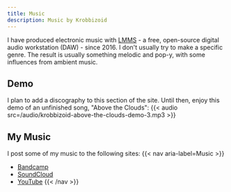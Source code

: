 ```yaml
---
title: Music
description: Music by Krobbizoid
---
```


I have produced electronic music with [LMMS](https://lmms.io) - a free,
open-source digital audio workstation (DAW) - since 2016. I don't usually try
to make a specific genre. The result is usually something melodic and pop-y,
with some influences from ambient music.

## Demo
I plan to add a discography to this section of the site. Until then, enjoy this
demo of an unfinished song, "Above the Clouds":
{{< audio src=/audio/krobbizoid-above-the-clouds-demo-3.mp3 >}}

## My Music
I post some of my music to the following sites:
{{< nav aria-label=Music >}}
* [Bandcamp](https://krobbizoid.bandcamp.com)
* [SoundCloud](https://soundcloud.com/krobbizoid)
* [YouTube](https://www.youtube.com/@krobbizoid)
{{< /nav >}}
